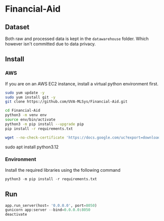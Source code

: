 # Financial-Aid

## Dataset

Both raw and processed data is kept in the `datawarehouse` folder. Which however isn't committed due to data privacy. 

## Install

### AWS

If you are on an AWS EC2 instance, install a virtual python environment first.

```bash
sudo yum update -y
sudo yum install git -y
git clone https://github.com/UVA-MLSys/Financial-Aid.git

cd Financial-Aid
python3 -m venv env
source env/bin/activate
python3 -m pip install --upgrade pip
pip install -r requirements.txt

wget --no-check-certificate 'https://docs.google.com/uc?export=download&id=1SRGAsa2Hfy8dRxpwQUMbMQawTcvtDrqO' -O Merged.csv
```

sudo apt install python3.12

### Environment

Install the required libraries using the following command

```python
python3 -m pip install -r requirements.txt
```

## Run

```python
app.run_server(host= '0.0.0.0', port=8050)
gunicorn app:server --bind=0.0.0.0:8050
deactivate
```
